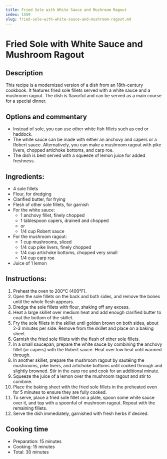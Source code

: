 ```yaml
---
title: Fried Sole with White Sauce and Mushroom Ragout
index: 1559
slug: fried-sole-with-white-sauce-and-mushroom-ragout.md
---
```


# Fried Sole with White Sauce and Mushroom Ragout

## Description
This recipe is a modernized version of a dish from an 18th-century cookbook. It features fried sole fillets served with a white sauce and a mushroom ragout. The dish is flavorful and can be served as a main course for a special dinner.

## Options and commentary
- Instead of sole, you can use other white fish fillets such as cod or haddock.
- The white sauce can be made with either an anchovy and capers or a Robert sauce. Alternatively, you can make a mushroom ragout with pike livers, chopped artichoke bottoms, and carp roe.
- The dish is best served with a squeeze of lemon juice for added freshness.

## Ingredients:
- 4 sole fillets
- Flour, for dredging
- Clarified butter, for frying
- Flesh of other sole fillets, for garnish
- For the white sauce:
  - 1 anchovy fillet, finely chopped
  - 1 tablespoon capers, drained and chopped
  - or
  - 1/4 cup Robert sauce
- For the mushroom ragout:
  - 1 cup mushrooms, sliced
  - 1/4 cup pike livers, finely chopped
  - 1/4 cup artichoke bottoms, chopped very small
  - 1/4 cup carp roe
- Juice of 1 lemon

## Instructions:
1. Preheat the oven to 200°C (400°F).
2. Open the sole fillets on the back and both sides, and remove the bones until the whole flesh appears.
3. Dredge the sole fillets with flour, shaking off any excess.
4. Heat a large skillet over medium heat and add enough clarified butter to coat the bottom of the skillet.
5. Fry the sole fillets in the skillet until golden brown on both sides, about 2-3 minutes per side. Remove from the skillet and place on a baking sheet.
6. Garnish the fried sole fillets with the flesh of other sole fillets.
7. In a small saucepan, prepare the white sauce by combining the anchovy fillet (or capers) with the Robert sauce. Heat over low heat until warmed through.
8. In another skillet, prepare the mushroom ragout by sautéing the mushrooms, pike livers, and artichoke bottoms until cooked through and slightly browned. Stir in the carp roe and cook for an additional minute.
9. Squeeze the juice of a lemon over the mushroom ragout and stir to combine.
10. Place the baking sheet with the fried sole fillets in the preheated oven for 5 minutes to ensure they are fully cooked.
11. To serve, place a fried sole fillet on a plate, spoon some white sauce over it, and top with a spoonful of mushroom ragout. Repeat with the remaining fillets.
12. Serve the dish immediately, garnished with fresh herbs if desired.

## Cooking time
- Preparation: 15 minutes
- Cooking: 15 minutes
- Total: 30 minutes